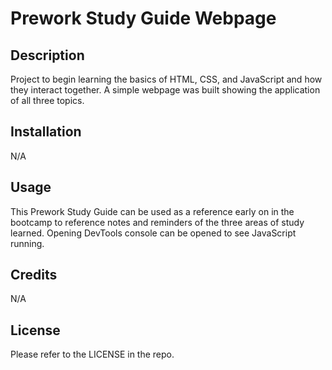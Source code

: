 # Prework Study Guide Webpage

## Description

Project to begin learning the basics of HTML, CSS, and JavaScript and how they interact together. A simple webpage was built showing the application of all three topics. 

## Installation

N/A

## Usage

This Prework Study Guide can be used as a reference early on in the bootcamp to reference notes and reminders of the three areas of study learned. Opening DevTools console can be opened to see JavaScript running. 

## Credits

N/A

## License

Please refer to the LICENSE in the repo.

